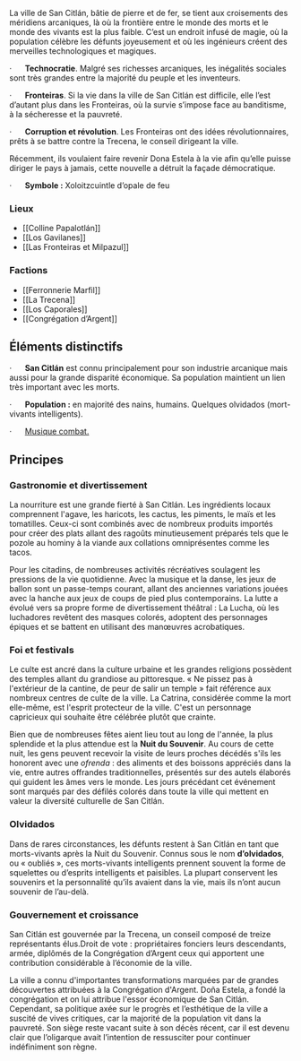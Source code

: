 La ville de San Citlán, bâtie de pierre et de fer, se tient aux croisements des méridiens arcaniques, là où la frontière entre le monde des morts et le monde des vivants est la plus faible. C’est un endroit infusé de magie, où la population célèbre les défunts joyeusement et où les ingénieurs créent des merveilles technologiques et magiques.

·      **Technocratie**. Malgré ses richesses arcaniques, les inégalités sociales sont très grandes entre la majorité du peuple et les inventeurs.

·      **Fronteiras**. Si la vie dans la ville de San Citlán est difficile, elle l’est d’autant plus dans les Fronteiras, où la survie s’impose face au banditisme, à la sécheresse et la pauvreté.

·      **Corruption et révolution**. Les Fronteiras ont des idées révolutionnaires, prêts à se battre contre la Trecena, le conseil dirigeant la ville.

Récemment, ils voulaient faire revenir Dona Estela à la vie afin qu’elle puisse diriger le pays à jamais, cette nouvelle a détruit la façade démocratique.

·      **Symbole :** Xoloitzcuintle d’opale de feu

### Lieux 
- [[Colline Papalotlán]]
- [[Los Gavilanes]]
- [[Las Fronteiras et Milpazul]]

### Factions 
- [[Ferronnerie Marfil]]
- [[La Trecena]]
- [[Los Caporales]]
- [[Congrégation d’Argent]]

## Éléments distinctifs

·      **San Citlán** est connu principalement pour son industrie arcanique mais aussi pour la grande disparité économique. Sa population maintient un lien très important avec les morts.

·      **Population :** en majorité des nains, humains. Quelques olvidados (mort-vivants intelligents).

·      [Musique combat.](https://www.youtube.com/playlist?list=PLT7E7qEEcE8jCjCP9TuUiae331iStJExj)

## Principes

### Gastronomie et divertissement

La nourriture est une grande fierté à San Citlán. Les ingrédients locaux comprennent l'agave, les haricots, les cactus, les piments, le maïs et les tomatilles. Ceux-ci sont combinés avec de nombreux produits importés pour créer des plats allant des ragoûts minutieusement préparés tels que le pozole au hominy à la viande aux collations omniprésentes comme les tacos.

Pour les citadins, de nombreuses activités récréatives soulagent les pressions de la vie quotidienne. Avec la musique et la danse, les jeux de ballon sont un passe-temps courant, allant des anciennes variations jouées avec la hanche aux jeux de coups de pied plus contemporains. La lutte a évolué vers sa propre forme de divertissement théâtral : La Lucha, où les luchadores revêtent des masques colorés, adoptent des personnages épiques et se battent en utilisant des manœuvres acrobatiques.

### Foi et festivals

Le culte est ancré dans la culture urbaine et les grandes religions possèdent des temples allant du grandiose au pittoresque. « Ne pissez pas à l'extérieur de la cantine, de peur de salir un temple » fait référence aux nombreux centres de culte de la ville. La Catrina, considérée comme la mort elle-même, est l'esprit protecteur de la ville. C'est un personnage capricieux qui souhaite être célébrée plutôt que crainte.

Bien que de nombreuses fêtes aient lieu tout au long de l'année, la plus splendide et la plus attendue est la **Nuit du Souvenir**. Au cours de cette nuit, les gens peuvent recevoir la visite de leurs proches décédés s'ils les honorent avec une _ofrenda_ : des aliments et des boissons appréciés dans la vie, entre autres offrandes traditionnelles, présentés sur des autels élaborés qui guident les âmes vers le monde. Les jours précédant cet événement sont marqués par des défilés colorés dans toute la ville qui mettent en valeur la diversité culturelle de San Citlán.

### Olvidados

Dans de rares circonstances, les défunts restent à San Citlán en tant que morts-vivants après la Nuit du Souvenir. Connus sous le nom **d’olvidados**, ou « oubliés », ces morts-vivants intelligents prennent souvent la forme de squelettes ou d’esprits intelligents et paisibles. La plupart conservent les souvenirs et la personnalité qu’ils avaient dans la vie, mais ils n’ont aucun souvenir de l’au-delà.

### Gouvernement et croissance

San Citlán est gouvernée par la Trecena, un conseil composé de treize représentants élus.Droit de vote : propriétaires fonciers leurs descendants, armée, diplômés de la Congrégation d’Argent ceux qui apportent une contribution considérable à l’économie de la ville.

La ville a connu d'importantes transformations marquées par de grandes découvertes attribuées à la Congrégation d'Argent. Doña Estela, a fondé la congrégation et on lui attribue l'essor économique de San Citlán. Cependant, sa politique axée sur le progrès et l’esthétique de la ville a suscité de vives critiques, car la majorité de la population vit dans la pauvreté. Son siège reste vacant suite à son décès récent, car il est devenu clair que l’oligarque avait l’intention de ressusciter pour continuer indéfiniment son règne.